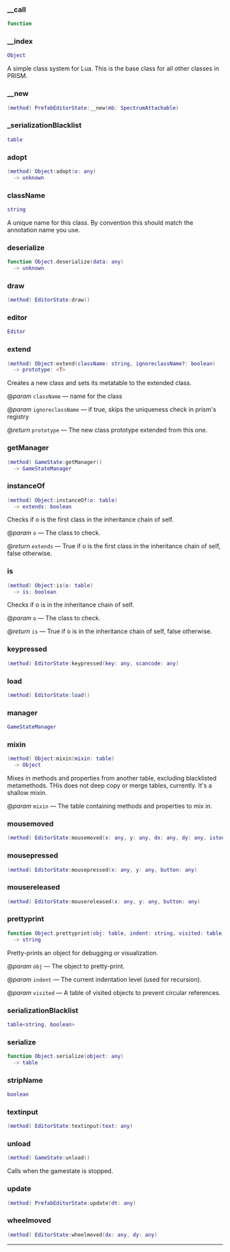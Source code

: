 
### __call


```lua
function
```

### __index


```lua
Object
```

 A simple class system for Lua. This is the base class for all other classes in PRISM.

### __new


```lua
(method) PrefabEditorState:__new(mb: SpectrumAttachable)
```

### _serializationBlacklist


```lua
table
```

### adopt


```lua
(method) Object:adopt(o: any)
  -> unknown
```

### className


```lua
string
```

A unique name for this class. By convention this should match the annotation name you use.

### deserialize


```lua
function Object.deserialize(data: any)
  -> unknown
```

### draw


```lua
(method) EditorState:draw()
```

### editor


```lua
Editor
```

### extend


```lua
(method) Object:extend(className: string, ignoreclassName?: boolean)
  -> prototype: <T>
```

 Creates a new class and sets its metatable to the extended class.

@*param* `className` — name for the class

@*param* `ignoreclassName` — if true, skips the uniqueness check in prism's registry

@*return* `prototype` — The new class prototype extended from this one.

### getManager


```lua
(method) GameState:getManager()
  -> GameStateManager
```

### instanceOf


```lua
(method) Object:instanceOf(o: table)
  -> extends: boolean
```

 Checks if o is the first class in the inheritance chain of self.

@*param* `o` — The class to check.

@*return* `extends` — True if o is the first class in the inheritance chain of self, false otherwise.

### is


```lua
(method) Object:is(o: table)
  -> is: boolean
```

 Checks if o is in the inheritance chain of self.

@*param* `o` — The class to check.

@*return* `is` — True if o is in the inheritance chain of self, false otherwise.

### keypressed


```lua
(method) EditorState:keypressed(key: any, scancode: any)
```

### load


```lua
(method) EditorState:load()
```

### manager


```lua
GameStateManager
```

### mixin


```lua
(method) Object:mixin(mixin: table)
  -> Object
```

 Mixes in methods and properties from another table, excluding blacklisted metamethods.
 THis does not deep copy or merge tables, currently. It's a shallow mixin.

@*param* `mixin` — The table containing methods and properties to mix in.

### mousemoved


```lua
(method) EditorState:mousemoved(x: any, y: any, dx: any, dy: any, istouch: any)
```

### mousepressed


```lua
(method) EditorState:mousepressed(x: any, y: any, button: any)
```

### mousereleased


```lua
(method) EditorState:mousereleased(x: any, y: any, button: any)
```

### prettyprint


```lua
function Object.prettyprint(obj: table, indent: string, visited: table)
  -> string
```

 Pretty-prints an object for debugging or visualization.

@*param* `obj` — The object to pretty-print.

@*param* `indent` — The current indentation level (used for recursion).

@*param* `visited` — A table of visited objects to prevent circular references.

### serializationBlacklist


```lua
table<string, boolean>
```

### serialize


```lua
function Object.serialize(object: any)
  -> table
```

### stripName


```lua
boolean
```

### textinput


```lua
(method) EditorState:textinput(text: any)
```

### unload


```lua
(method) GameState:unload()
```

 Calls when the gamestate is stopped.

### update


```lua
(method) PrefabEditorState:update(dt: any)
```

### wheelmoved


```lua
(method) EditorState:wheelmoved(dx: any, dy: any)
```


---

